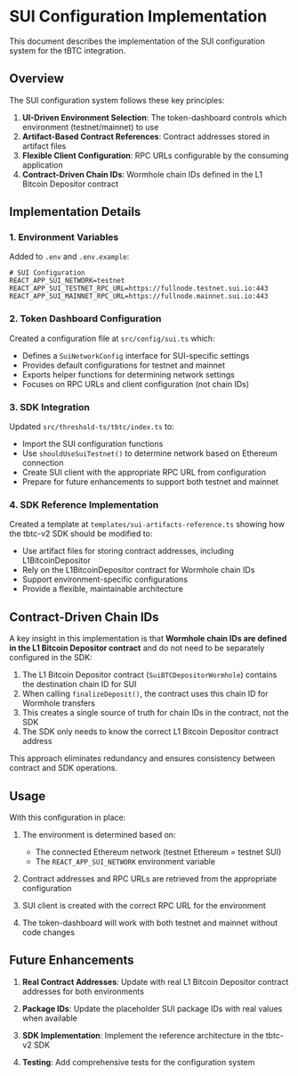 # SUI Configuration Implementation

This document describes the implementation of the SUI configuration system for the tBTC integration.

## Overview

The SUI configuration system follows these key principles:

1. **UI-Driven Environment Selection**: The token-dashboard controls which environment (testnet/mainnet) to use
2. **Artifact-Based Contract References**: Contract addresses stored in artifact files
3. **Flexible Client Configuration**: RPC URLs configurable by the consuming application
4. **Contract-Driven Chain IDs**: Wormhole chain IDs defined in the L1 Bitcoin Depositor contract

## Implementation Details

### 1. Environment Variables

Added to `.env` and `.env.example`:

```
# SUI Configuration
REACT_APP_SUI_NETWORK=testnet
REACT_APP_SUI_TESTNET_RPC_URL=https://fullnode.testnet.sui.io:443
REACT_APP_SUI_MAINNET_RPC_URL=https://fullnode.mainnet.sui.io:443
```

### 2. Token Dashboard Configuration

Created a configuration file at `src/config/sui.ts` which:

- Defines a `SuiNetworkConfig` interface for SUI-specific settings
- Provides default configurations for testnet and mainnet
- Exports helper functions for determining network settings
- Focuses on RPC URLs and client configuration (not chain IDs)

### 3. SDK Integration

Updated `src/threshold-ts/tbtc/index.ts` to:

- Import the SUI configuration functions
- Use `shouldUseSuiTestnet()` to determine network based on Ethereum connection
- Create SUI client with the appropriate RPC URL from configuration
- Prepare for future enhancements to support both testnet and mainnet

### 4. SDK Reference Implementation

Created a template at `templates/sui-artifacts-reference.ts` showing how the tbtc-v2 SDK should be modified to:

- Use artifact files for storing contract addresses, including L1BitcoinDepositor
- Rely on the L1BitcoinDepositor contract for Wormhole chain IDs
- Support environment-specific configurations
- Provide a flexible, maintainable architecture

## Contract-Driven Chain IDs

A key insight in this implementation is that **Wormhole chain IDs are defined in the L1 Bitcoin Depositor contract** and do not need to be separately configured in the SDK:

1. The L1 Bitcoin Depositor contract (`SuiBTCDepositorWormhole`) contains the destination chain ID for SUI
2. When calling `finalizeDeposit()`, the contract uses this chain ID for Wormhole transfers
3. This creates a single source of truth for chain IDs in the contract, not the SDK
4. The SDK only needs to know the correct L1 Bitcoin Depositor contract address

This approach eliminates redundancy and ensures consistency between contract and SDK operations.

## Usage

With this configuration in place:

1. The environment is determined based on:

   - The connected Ethereum network (testnet Ethereum = testnet SUI)
   - The `REACT_APP_SUI_NETWORK` environment variable

2. Contract addresses and RPC URLs are retrieved from the appropriate configuration

3. SUI client is created with the correct RPC URL for the environment

4. The token-dashboard will work with both testnet and mainnet without code changes

## Future Enhancements

1. **Real Contract Addresses**: Update with real L1 Bitcoin Depositor contract addresses for both environments

2. **Package IDs**: Update the placeholder SUI package IDs with real values when available

3. **SDK Implementation**: Implement the reference architecture in the tbtc-v2 SDK

4. **Testing**: Add comprehensive tests for the configuration system
